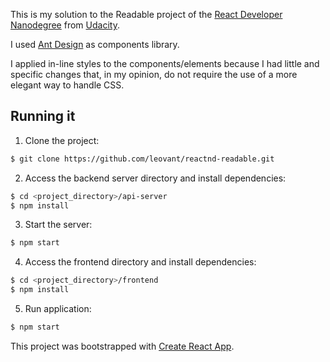 This is my solution to the Readable project of the [React Developer Nanodegree](https://www.udacity.com/course/react-nanodegree--nd019) from [Udacity](https://www.udacity.com/).

I used [Ant Design](https://ant.design/) as components library.

I applied in-line styles to the components/elements because I had little and specific changes that, in my opinion, do not require the use of a more elegant way to handle CSS.

## Running it

1. Clone the project:

```bash
$ git clone https://github.com/leovant/reactnd-readable.git
```

2. Access the backend server directory and install dependencies:

```bash
$ cd <project_directory>/api-server
$ npm install
```

3. Start the server:

```bash
$ npm start
```

4. Access the frontend directory and install dependencies:

```bash
$ cd <project_directory>/frontend
$ npm install
```

5. Run application:

```bash
$ npm start
```

This project was bootstrapped with [Create React App](https://github.com/facebook/create-react-app).
